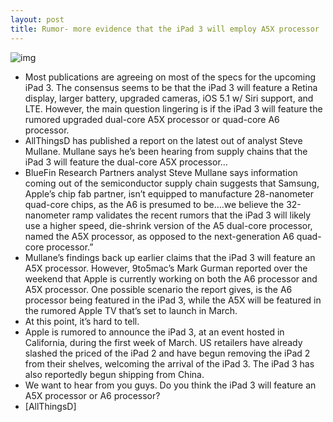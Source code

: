 ```yaml
---
layout: post
title: Rumor- more evidence that the iPad 3 will employ A5X processor
---
```

![img](http://media.idownloadblog.com/wp-content/uploads/2012/02/ipad_3_logic_board.jpg)
* Most publications are agreeing on most of the specs for the upcoming iPad 3. The consensus seems to be that the iPad 3 will feature a Retina display, larger battery, upgraded cameras, iOS 5.1 w/ Siri support, and LTE. However, the main question lingering is if the iPad 3 will feature the rumored upgraded dual-core A5X processor or quad-core A6 processor.
* AllThingsD has published a report on the latest out of analyst Steve Mullane. Mullane says he’s been hearing from supply chains that the iPad 3 will feature the dual-core A5X processor…
* BlueFin Research Partners analyst Steve Mullane says information coming out of the semiconductor supply chain suggests that Samsung, Apple’s chip fab partner, isn’t equipped to manufacture 28-nanometer quad-core chips, as the A6 is presumed to be….we believe the 32-nanometer ramp validates the recent rumors that the iPad 3 will likely use a higher speed, die-shrink version of the A5 dual-core processor, named the A5X processor, as opposed to the next-generation A6 quad-core processor.”
* Mullane’s findings back up earlier claims that the iPad 3 will feature an A5X processor. However, 9to5mac’s Mark Gurman reported over the weekend that Apple is currently working on both the A6 processor and A5X processor. One possible scenario the report gives, is the A6 processor being featured in the iPad 3, while the A5X will be featured in the rumored Apple TV that’s set to launch in March.
* At this point, it’s hard to tell.
* Apple is rumored to announce the iPad 3, at an event hosted in California, during the first week of March. US retailers have already slashed the priced of the iPad 2 and have begun removing the iPad 2 from their shelves, welcoming the arrival of the iPad 3. The iPad 3 has also reportedly begun shipping from China.
* We want to hear from you guys. Do you think the iPad 3 will feature an A5X processor or A6 processor?
* [AllThingsD]

